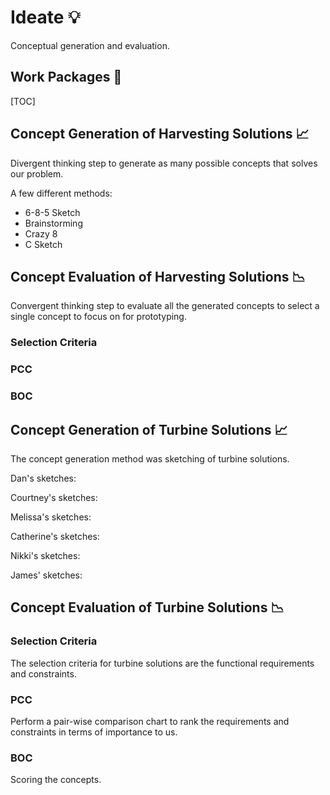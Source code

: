 # Ideate 💡

Conceptual generation and evaluation.

## Work Packages 💼

[TOC]

## Concept Generation of Harvesting Solutions 📈

Divergent thinking step to generate as many possible concepts that solves our problem.

A few different methods:
- 6-8-5 Sketch
- Brainstorming
- Crazy 8
- C Sketch

## Concept Evaluation of Harvesting Solutions 📉

Convergent thinking step to evaluate all the generated concepts to select a single concept to focus on for prototyping.

### Selection Criteria

### PCC

### BOC

## Concept Generation of Turbine Solutions 📈

The concept generation method was sketching of turbine solutions.

Dan's sketches:

Courtney's sketches:

Melissa's sketches:

Catherine's sketches:

Nikki's sketches:

James' sketches:

## Concept Evaluation of Turbine Solutions 📉

### Selection Criteria

The selection criteria for turbine solutions are the functional requirements and constraints.

### PCC

Perform a pair-wise comparison chart to rank the requirements and constraints in terms of importance to us.

### BOC

Scoring the concepts.

